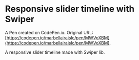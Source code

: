 # Responsive slider timeline with Swiper

A Pen created on CodePen.io. Original URL: [https://codepen.io/marbellairaislc/pen/MWVoXBM](https://codepen.io/marbellairaislc/pen/MWVoXBM).

A responsive slider  timeline made with Swiper lib.